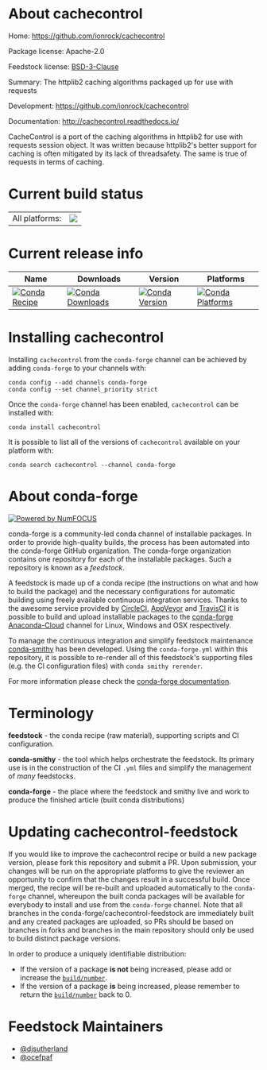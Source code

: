 About cachecontrol
==================

Home: https://github.com/ionrock/cachecontrol

Package license: Apache-2.0

Feedstock license: [BSD-3-Clause](https://github.com/conda-forge/cachecontrol-feedstock/blob/master/LICENSE.txt)

Summary: The httplib2 caching algorithms packaged up for use with requests

Development: https://github.com/ionrock/cachecontrol

Documentation: http://cachecontrol.readthedocs.io/

CacheControl is a port of the caching algorithms in httplib2 for use with
requests session object.
It was written because httplib2's better support for caching is often
mitigated by its lack of threadsafety. The same is true of requests
in terms of caching.


Current build status
====================


<table><tr><td>All platforms:</td>
    <td>
      <a href="https://dev.azure.com/conda-forge/feedstock-builds/_build/latest?definitionId=3776&branchName=master">
        <img src="https://dev.azure.com/conda-forge/feedstock-builds/_apis/build/status/cachecontrol-feedstock?branchName=master">
      </a>
    </td>
  </tr>
</table>

Current release info
====================

| Name | Downloads | Version | Platforms |
| --- | --- | --- | --- |
| [![Conda Recipe](https://img.shields.io/badge/recipe-cachecontrol-green.svg)](https://anaconda.org/conda-forge/cachecontrol) | [![Conda Downloads](https://img.shields.io/conda/dn/conda-forge/cachecontrol.svg)](https://anaconda.org/conda-forge/cachecontrol) | [![Conda Version](https://img.shields.io/conda/vn/conda-forge/cachecontrol.svg)](https://anaconda.org/conda-forge/cachecontrol) | [![Conda Platforms](https://img.shields.io/conda/pn/conda-forge/cachecontrol.svg)](https://anaconda.org/conda-forge/cachecontrol) |

Installing cachecontrol
=======================

Installing `cachecontrol` from the `conda-forge` channel can be achieved by adding `conda-forge` to your channels with:

```
conda config --add channels conda-forge
conda config --set channel_priority strict
```

Once the `conda-forge` channel has been enabled, `cachecontrol` can be installed with:

```
conda install cachecontrol
```

It is possible to list all of the versions of `cachecontrol` available on your platform with:

```
conda search cachecontrol --channel conda-forge
```


About conda-forge
=================

[![Powered by NumFOCUS](https://img.shields.io/badge/powered%20by-NumFOCUS-orange.svg?style=flat&colorA=E1523D&colorB=007D8A)](http://numfocus.org)

conda-forge is a community-led conda channel of installable packages.
In order to provide high-quality builds, the process has been automated into the
conda-forge GitHub organization. The conda-forge organization contains one repository
for each of the installable packages. Such a repository is known as a *feedstock*.

A feedstock is made up of a conda recipe (the instructions on what and how to build
the package) and the necessary configurations for automatic building using freely
available continuous integration services. Thanks to the awesome service provided by
[CircleCI](https://circleci.com/), [AppVeyor](https://www.appveyor.com/)
and [TravisCI](https://travis-ci.com/) it is possible to build and upload installable
packages to the [conda-forge](https://anaconda.org/conda-forge)
[Anaconda-Cloud](https://anaconda.org/) channel for Linux, Windows and OSX respectively.

To manage the continuous integration and simplify feedstock maintenance
[conda-smithy](https://github.com/conda-forge/conda-smithy) has been developed.
Using the ``conda-forge.yml`` within this repository, it is possible to re-render all of
this feedstock's supporting files (e.g. the CI configuration files) with ``conda smithy rerender``.

For more information please check the [conda-forge documentation](https://conda-forge.org/docs/).

Terminology
===========

**feedstock** - the conda recipe (raw material), supporting scripts and CI configuration.

**conda-smithy** - the tool which helps orchestrate the feedstock.
                   Its primary use is in the construction of the CI ``.yml`` files
                   and simplify the management of *many* feedstocks.

**conda-forge** - the place where the feedstock and smithy live and work to
                  produce the finished article (built conda distributions)


Updating cachecontrol-feedstock
===============================

If you would like to improve the cachecontrol recipe or build a new
package version, please fork this repository and submit a PR. Upon submission,
your changes will be run on the appropriate platforms to give the reviewer an
opportunity to confirm that the changes result in a successful build. Once
merged, the recipe will be re-built and uploaded automatically to the
`conda-forge` channel, whereupon the built conda packages will be available for
everybody to install and use from the `conda-forge` channel.
Note that all branches in the conda-forge/cachecontrol-feedstock are
immediately built and any created packages are uploaded, so PRs should be based
on branches in forks and branches in the main repository should only be used to
build distinct package versions.

In order to produce a uniquely identifiable distribution:
 * If the version of a package **is not** being increased, please add or increase
   the [``build/number``](https://docs.conda.io/projects/conda-build/en/latest/resources/define-metadata.html#build-number-and-string).
 * If the version of a package **is** being increased, please remember to return
   the [``build/number``](https://docs.conda.io/projects/conda-build/en/latest/resources/define-metadata.html#build-number-and-string)
   back to 0.

Feedstock Maintainers
=====================

* [@djsutherland](https://github.com/djsutherland/)
* [@ocefpaf](https://github.com/ocefpaf/)

